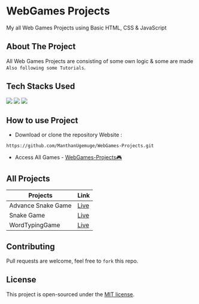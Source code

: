 # WebGames Projects
My all Web Games Projects using Basic HTML, CSS &amp; JavaScript

## About The Project
All Web Games Projects are consisting of some own logic & some are made `Also following some Tutorials`.

## Tech Stacks Used


<a target="_blank" href="https://www.w3schools.com/html/default.asp"><img src="https://img.shields.io/badge/html5%20-%23E34F26.svg?&style=for-the-badge&logo=html5&logoColor=white"></img></a>
<a target="_blank" href="https://www.w3schools.com/css/default.asp"><img src="https://img.shields.io/badge/css3%20-%231572B6.svg?&style=for-the-badge&logo=css3&logoColor=white"></img></a>
<a target="_blank" href="https://www.w3schools.com/js/default.asp"><img src="https://img.shields.io/badge/javascript%20-%23323330.svg?&style=for-the-badge&logo=javascript&logoColor=%23F7DF1E"></img></a>

## How to use Project


- Download or clone the repository Website : 

```
https://github.com/ManthanUgemuge/WebGames-Projects.git
```
- Access All Games - [WebGames-Projects🎮](https://github.com/ManthanUgemuge/WebGames-Projects)

## All Projects

|Projects|Link|
|--------|----|
|Advance Snake Game|[Live](https://manthanugemuge.github.io/Advance-Snake-Game/)|
|Snake Game|[Live](https://manthanugemuge.github.io/Basic-Snake-Game/)|
|WordTypingGame|[Live](https://manthanugemuge.github.io/WordTypingGame/)|

## Contributing
Pull requests are welcome, feel free to ```fork``` this repo.

## License
This project is open-sourced under the [MIT license]().
